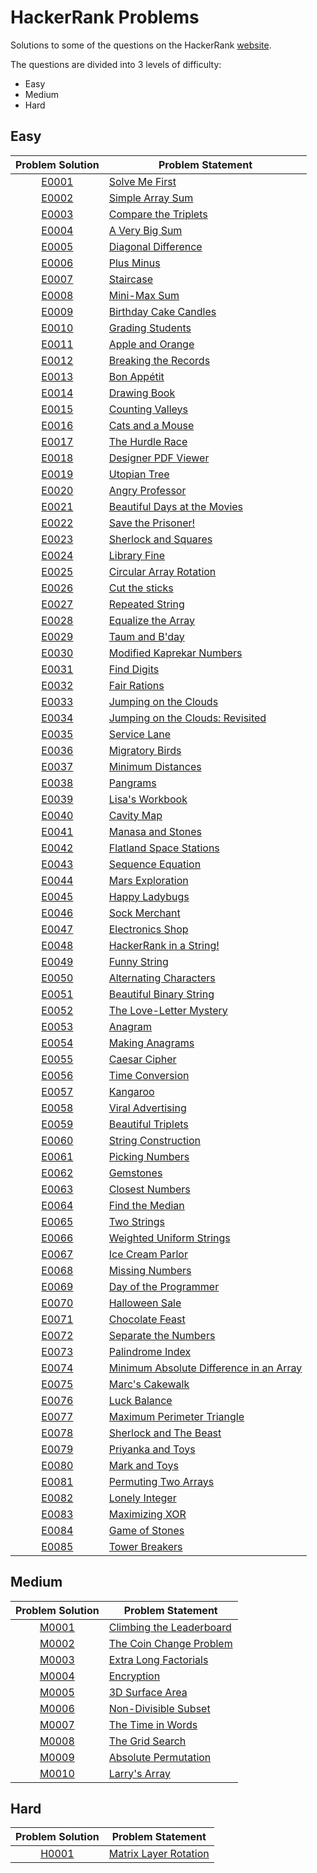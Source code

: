 # HackerRank Problems
Solutions to some of the questions on the HackerRank [website](https://www.hackerrank.com "HackerRank").

The questions are divided into 3 levels of difficulty:
* Easy
* Medium
* Hard

## Easy

|Problem Solution|Problem Statement|
|:--------------:|-----------------|
|[E0001]|[Solve Me First]|
|[E0002]|[Simple Array Sum]|
|[E0003]|[Compare the Triplets]|
|[E0004]|[A Very Big Sum]|
|[E0005]|[Diagonal Difference]|
|[E0006]|[Plus Minus]|
|[E0007]|[Staircase]|
|[E0008]|[Mini-Max Sum]|
|[E0009]|[Birthday Cake Candles]|
|[E0010]|[Grading Students]|
|[E0011]|[Apple and Orange]|
|[E0012]|[Breaking the Records]|
|[E0013]|[Bon Appétit]|
|[E0014]|[Drawing Book]|
|[E0015]|[Counting Valleys]|
|[E0016]|[Cats and a Mouse]|
|[E0017]|[The Hurdle Race]|
|[E0018]|[Designer PDF Viewer]|
|[E0019]|[Utopian Tree]|
|[E0020]|[Angry Professor]|
|[E0021]|[Beautiful Days at the Movies]|
|[E0022]|[Save the Prisoner!]|
|[E0023]|[Sherlock and Squares]|
|[E0024]|[Library Fine]|
|[E0025]|[Circular Array Rotation]|
|[E0026]|[Cut the sticks]|
|[E0027]|[Repeated String]|
|[E0028]|[Equalize the Array]|
|[E0029]|[Taum and B'day]|
|[E0030]|[Modified Kaprekar Numbers]|
|[E0031]|[Find Digits]|
|[E0032]|[Fair Rations]|
|[E0033]|[Jumping on the Clouds]|
|[E0034]|[Jumping on the Clouds: Revisited]|
|[E0035]|[Service Lane]|
|[E0036]|[Migratory Birds]|
|[E0037]|[Minimum Distances]|
|[E0038]|[Pangrams]|
|[E0039]|[Lisa's Workbook]|
|[E0040]|[Cavity Map]|
|[E0041]|[Manasa and Stones]|
|[E0042]|[Flatland Space Stations]|
|[E0043]|[Sequence Equation]|
|[E0044]|[Mars Exploration]|
|[E0045]|[Happy Ladybugs]|
|[E0046]|[Sock Merchant]|
|[E0047]|[Electronics Shop]|
|[E0048]|[HackerRank in a String!]|
|[E0049]|[Funny String]|
|[E0050]|[Alternating Characters]|
|[E0051]|[Beautiful Binary String]|
|[E0052]|[The Love-Letter Mystery]|
|[E0053]|[Anagram]|
|[E0054]|[Making Anagrams]|
|[E0055]|[Caesar Cipher]|
|[E0056]|[Time Conversion]|
|[E0057]|[Kangaroo]|
|[E0058]|[Viral Advertising]|
|[E0059]|[Beautiful Triplets]|
|[E0060]|[String Construction]|
|[E0061]|[Picking Numbers]|
|[E0062]|[Gemstones]|
|[E0063]|[Closest Numbers]|
|[E0064]|[Find the Median]|
|[E0065]|[Two Strings]|
|[E0066]|[Weighted Uniform Strings]|
|[E0067]|[Ice Cream Parlor]|
|[E0068]|[Missing Numbers]|
|[E0069]|[Day of the Programmer]|
|[E0070]|[Halloween Sale]|
|[E0071]|[Chocolate Feast]|
|[E0072]|[Separate the Numbers]|
|[E0073]|[Palindrome Index]|
|[E0074]|[Minimum Absolute Difference in an Array]|
|[E0075]|[Marc's Cakewalk]|
|[E0076]|[Luck Balance]|
|[E0077]|[Maximum Perimeter Triangle]|
|[E0078]|[Sherlock and The Beast]|
|[E0079]|[Priyanka and Toys]|
|[E0080]|[Mark and Toys]|
|[E0081]|[Permuting Two Arrays]|
|[E0082]|[Lonely Integer]|
|[E0083]|[Maximizing XOR]|
|[E0084]|[Game of Stones]|
|[E0085]|[Tower Breakers]|

## Medium

|Problem Solution|Problem Statement|
|:--------------:|-----------------|
|[M0001]|[Climbing the Leaderboard]|
|[M0002]|[The Coin Change Problem]|
|[M0003]|[Extra Long Factorials]|
|[M0004]|[Encryption]|
|[M0005]|[3D Surface Area]|
|[M0006]|[Non-Divisible Subset]|
|[M0007]|[The Time in Words]|
|[M0008]|[The Grid Search]|
|[M0009]|[Absolute Permutation]|
|[M0010]|[Larry's Array]|

## Hard

|Problem Solution|Problem Statement|
|:--------------:|-----------------|
|[H0001]|[Matrix Layer Rotation]|

[//]: # (Easy)

[E0001]: https://github.com/Mohammed-Shoaib/Coding-Problems/blob/master/HackerRank%20Problems/Easy/E0001.cpp
[Solve Me First]: https://www.hackerrank.com/challenges/solve-me-first/problem

[E0002]: https://github.com/Mohammed-Shoaib/Coding-Problems/blob/master/HackerRank%20Problems/Easy/E0002.cpp
[Simple Array Sum]: https://www.hackerrank.com/challenges/simple-array-sum/problem

[E0003]: https://github.com/Mohammed-Shoaib/Coding-Problems/blob/master/HackerRank%20Problems/Easy/E0003.cpp
[Compare the Triplets]: https://www.hackerrank.com/challenges/compare-the-triplets/problem

[E0004]: https://github.com/Mohammed-Shoaib/Coding-Problems/blob/master/HackerRank%20Problems/Easy/E0004.cpp
[A Very Big Sum]: https://www.hackerrank.com/challenges/a-very-big-sum/problem

[E0005]: https://github.com/Mohammed-Shoaib/Coding-Problems/blob/master/HackerRank%20Problems/Easy/E0005.cpp
[Diagonal Difference]: https://www.hackerrank.com/challenges/diagonal-difference/problem

[E0006]: https://github.com/Mohammed-Shoaib/Coding-Problems/blob/master/HackerRank%20Problems/Easy/E0006.cpp
[Plus Minus]: https://www.hackerrank.com/challenges/plus-minus/problem

[E0007]: https://github.com/Mohammed-Shoaib/Coding-Problems/blob/master/HackerRank%20Problems/Easy/E0007.cpp
[Staircase]: https://www.hackerrank.com/challenges/staircase/problem

[E0008]: https://github.com/Mohammed-Shoaib/Coding-Problems/blob/master/HackerRank%20Problems/Easy/E0008.cpp
[Mini-Max Sum]: https://www.hackerrank.com/challenges/mini-max-sum/problem

[E0009]: https://github.com/Mohammed-Shoaib/Coding-Problems/blob/master/HackerRank%20Problems/Easy/E0009.cpp
[Birthday Cake Candles]: https://www.hackerrank.com/challenges/birthday-cake-candles/problem

[E0010]: https://github.com/Mohammed-Shoaib/Coding-Problems/blob/master/HackerRank%20Problems/Easy/E0010.cpp
[Grading Students]: https://www.hackerrank.com/challenges/grading/problem

[E0011]: https://github.com/Mohammed-Shoaib/Coding-Problems/blob/master/HackerRank%20Problems/Easy/E0011.cpp
[Apple and Orange]: https://www.hackerrank.com/challenges/apple-and-orange/problem

[E0012]: https://github.com/Mohammed-Shoaib/Coding-Problems/blob/master/HackerRank%20Problems/Easy/E0012.cpp
[Breaking the Records]: https://www.hackerrank.com/challenges/breaking-best-and-worst-records/problem

[E0013]: https://github.com/Mohammed-Shoaib/Coding-Problems/blob/master/HackerRank%20Problems/Easy/E0013.cpp
[Bon Appétit]: https://www.hackerrank.com/challenges/bon-appetit/problem

[E0014]: https://github.com/Mohammed-Shoaib/Coding-Problems/blob/master/HackerRank%20Problems/Easy/E0014.cpp
[Drawing Book]: https://www.hackerrank.com/challenges/drawing-book/problem

[E0015]: https://github.com/Mohammed-Shoaib/Coding-Problems/blob/master/HackerRank%20Problems/Easy/E0015.cpp
[Counting Valleys]: https://www.hackerrank.com/challenges/counting-valleys/problem

[E0016]: https://github.com/Mohammed-Shoaib/Coding-Problems/blob/master/HackerRank%20Problems/Easy/E0016.cpp
[Cats and a Mouse]: https://www.hackerrank.com/challenges/cats-and-a-mouse/problem

[E0017]: https://github.com/Mohammed-Shoaib/Coding-Problems/blob/master/HackerRank%20Problems/Easy/E0017.cpp
[The Hurdle Race]: https://www.hackerrank.com/challenges/the-hurdle-race/problem

[E0018]: https://github.com/Mohammed-Shoaib/Coding-Problems/blob/master/HackerRank%20Problems/Easy/E0018.cpp
[Designer PDF Viewer]: https://www.hackerrank.com/challenges/designer-pdf-viewer/problem

[E0019]: https://github.com/Mohammed-Shoaib/Coding-Problems/blob/master/HackerRank%20Problems/Easy/E0019.cpp
[Utopian Tree]: https://www.hackerrank.com/challenges/utopian-tree/problem

[E0020]: https://github.com/Mohammed-Shoaib/Coding-Problems/blob/master/HackerRank%20Problems/Easy/E0020.cpp
[Angry Professor]: https://www.hackerrank.com/challenges/angry-professor/problem

[E0021]: https://www.hackerrank.com/challenges/beautiful-days-at-the-movies/problem
[Beautiful Days at the Movies]: https://www.hackerrank.com/challenges/beautiful-days-at-the-movies/problem

[E0022]: https://github.com/Mohammed-Shoaib/Coding-Problems/blob/master/HackerRank%20Problems/Easy/E0022.cpp
[Save the Prisoner!]: https://www.hackerrank.com/challenges/save-the-prisoner/problem

[E0023]: https://github.com/Mohammed-Shoaib/Coding-Problems/blob/master/HackerRank%20Problems/Easy/E0023.cpp
[Sherlock and Squares]: https://www.hackerrank.com/challenges/sherlock-and-squares/problem

[E0024]: https://github.com/Mohammed-Shoaib/Coding-Problems/blob/master/HackerRank%20Problems/Easy/E0024.cpp
[Library Fine]: https://www.hackerrank.com/challenges/library-fine/problem

[E0025]: https://github.com/Mohammed-Shoaib/Coding-Problems/blob/master/HackerRank%20Problems/Easy/E0025.cpp
[Circular Array Rotation]: https://www.hackerrank.com/challenges/circular-array-rotation/problem

[E0026]: https://github.com/Mohammed-Shoaib/Coding-Problems/blob/master/HackerRank%20Problems/Easy/E0026.cpp
[Cut the sticks]: https://www.hackerrank.com/challenges/cut-the-sticks/problem

[E0027]: https://github.com/Mohammed-Shoaib/Coding-Problems/blob/master/HackerRank%20Problems/Easy/E0027.cpp
[Repeated String]: https://www.hackerrank.com/challenges/repeated-string/problem

[E0028]: https://github.com/Mohammed-Shoaib/Coding-Problems/blob/master/HackerRank%20Problems/Easy/E0028.cpp
[Equalize the Array]: https://www.hackerrank.com/challenges/equality-in-a-array/problem

[E0029]: https://github.com/Mohammed-Shoaib/Coding-Problems/blob/master/HackerRank%20Problems/Easy/E0029.cpp
[Taum and B'day]: https://www.hackerrank.com/challenges/taum-and-bday/problem

[E0030]: https://github.com/Mohammed-Shoaib/Coding-Problems/blob/master/HackerRank%20Problems/Easy/E0030.cpp
[Modified Kaprekar Numbers]: https://www.hackerrank.com/challenges/kaprekar-numbers/problem

[E0031]: https://www.hackerrank.com/challenges/find-digits/problem
[Find Digits]: https://github.com/Mohammed-Shoaib/Coding-Problems/blob/master/HackerRank%20Problems/Easy/E0031.cpp

[E0032]: https://www.hackerrank.com/challenges/fair-rations/problem
[Fair Rations]: https://github.com/Mohammed-Shoaib/Coding-Problems/blob/master/HackerRank%20Problems/Easy/E0032.cpp

[E0033]: https://github.com/Mohammed-Shoaib/Coding-Problems/blob/master/HackerRank%20Problems/Easy/E0033.cpp
[Jumping on the Clouds]: https://www.hackerrank.com/challenges/jumping-on-the-clouds/problem

[E0034]: https://github.com/Mohammed-Shoaib/Coding-Problems/blob/master/HackerRank%20Problems/Easy/E0034.cpp
[Jumping on the Clouds: Revisited]: https://www.hackerrank.com/challenges/jumping-on-the-clouds-revisited/problem

[E0035]: https://github.com/Mohammed-Shoaib/Coding-Problems/blob/master/HackerRank%20Problems/Easy/E0035.cpp
[Service Lane]: https://www.hackerrank.com/challenges/service-lane/problem

[E0036]: https://github.com/Mohammed-Shoaib/Coding-Problems/blob/master/HackerRank%20Problems/Easy/E0036.cpp
[Migratory Birds]: https://www.hackerrank.com/challenges/migratory-birds/problem

[E0037]: https://github.com/Mohammed-Shoaib/Coding-Problems/blob/master/HackerRank%20Problems/Easy/E0037.cpp
[Minimum Distances]: https://www.hackerrank.com/challenges/minimum-distances/problem

[E0038]: https://github.com/Mohammed-Shoaib/Coding-Problems/blob/master/HackerRank%20Problems/Easy/E0038.cpp
[Pangrams]: https://www.hackerrank.com/challenges/pangrams/problem

[E0039]: https://github.com/Mohammed-Shoaib/Coding-Problems/blob/master/HackerRank%20Problems/Easy/E0039.cpp
[Lisa's Workbook]: https://www.hackerrank.com/challenges/lisa-workbook/problem

[E0040]: https://github.com/Mohammed-Shoaib/Coding-Problems/blob/master/HackerRank%20Problems/Easy/E0040.cpp
[Cavity Map]: https://www.hackerrank.com/challenges/cavity-map/problem

[E0041]: https://github.com/Mohammed-Shoaib/Coding-Problems/blob/master/HackerRank%20Problems/Easy/E0041.cpp
[Manasa and Stones]: https://www.hackerrank.com/challenges/manasa-and-stones/problem

[E0042]: https://github.com/Mohammed-Shoaib/Coding-Problems/blob/master/HackerRank%20Problems/Easy/E0042.cpp
[Flatland Space Stations]: https://www.hackerrank.com/challenges/flatland-space-stations/problem

[E0043]: https://github.com/Mohammed-Shoaib/Coding-Problems/blob/master/HackerRank%20Problems/Easy/E0043.cpp
[Sequence Equation]: https://www.hackerrank.com/challenges/permutation-equation/problem

[E0044]: https://github.com/Mohammed-Shoaib/Coding-Problems/blob/master/HackerRank%20Problems/Easy/E0044.cpp
[Mars Exploration]: https://www.hackerrank.com/challenges/mars-exploration/problem

[E0045]: https://github.com/Mohammed-Shoaib/Coding-Problems/blob/master/HackerRank%20Problems/Easy/E0045.cpp
[Happy Ladybugs]: https://www.hackerrank.com/challenges/happy-ladybugs/problem

[E0046]: https://github.com/Mohammed-Shoaib/Coding-Problems/blob/master/HackerRank%20Problems/Easy/E0046.cpp
[Sock Merchant]: https://www.hackerrank.com/challenges/sock-merchant/problem

[E0047]: https://github.com/Mohammed-Shoaib/Coding-Problems/blob/master/HackerRank%20Problems/Easy/E0047.cpp
[Electronics Shop]: https://www.hackerrank.com/challenges/electronics-shop/problem

[E0048]: https://github.com/Mohammed-Shoaib/Coding-Problems/blob/master/HackerRank%20Problems/Easy/E0048.cpp
[HackerRank in a String!]: https://www.hackerrank.com/challenges/hackerrank-in-a-string/problem

[E0049]: https://github.com/Mohammed-Shoaib/Coding-Problems/blob/master/HackerRank%20Problems/Easy/E0049.cpp
[Funny String]: https://www.hackerrank.com/challenges/funny-string/problem

[E0050]: https://github.com/Mohammed-Shoaib/Coding-Problems/blob/master/HackerRank%20Problems/Easy/E0050.cpp
[Alternating Characters]: https://www.hackerrank.com/challenges/alternating-characters/problem

[E0051]: https://github.com/Mohammed-Shoaib/Coding-Problems/blob/master/HackerRank%20Problems/Easy/E0051.cpp
[Beautiful Binary String]: https://www.hackerrank.com/challenges/beautiful-binary-string/problem

[E0052]: https://github.com/Mohammed-Shoaib/Coding-Problems/blob/master/HackerRank%20Problems/Easy/E0052.cpp
[The Love-Letter Mystery]: https://www.hackerrank.com/challenges/the-love-letter-mystery/problem

[E0053]: https://github.com/Mohammed-Shoaib/Coding-Problems/blob/master/HackerRank%20Problems/Easy/E0053.cpp
[Anagram]: https://www.hackerrank.com/challenges/anagram/problem

[E0054]: https://github.com/Mohammed-Shoaib/Coding-Problems/blob/master/HackerRank%20Problems/Easy/E0054.cpp
[Making Anagrams]: https://www.hackerrank.com/challenges/making-anagrams/problem

[E0055]: https://github.com/Mohammed-Shoaib/Coding-Problems/blob/master/HackerRank%20Problems/Easy/E0055.cpp
[Caesar Cipher]: https://www.hackerrank.com/challenges/caesar-cipher-1/problem

[E0056]: https://github.com/Mohammed-Shoaib/Coding-Problems/blob/master/HackerRank%20Problems/Easy/E0056.cpp
[Time Conversion]: https://www.hackerrank.com/challenges/time-conversion/problem

[E0057]: https://github.com/Mohammed-Shoaib/Coding-Problems/blob/master/HackerRank%20Problems/Easy/E0057.cpp
[Kangaroo]: https://www.hackerrank.com/challenges/kangaroo/problem

[E0058]: https://github.com/Mohammed-Shoaib/Coding-Problems/blob/master/HackerRank%20Problems/Easy/E0058.cpp
[Viral Advertising]: https://www.hackerrank.com/challenges/strange-advertising/problem

[E0059]: https://github.com/Mohammed-Shoaib/Coding-Problems/blob/master/HackerRank%20Problems/Easy/E0059.cpp
[Beautiful Triplets]: https://www.hackerrank.com/challenges/beautiful-triplets/problem

[E0060]: https://github.com/Mohammed-Shoaib/Coding-Problems/blob/master/HackerRank%20Problems/Easy/E0060.cpp
[String Construction]: https://www.hackerrank.com/challenges/string-construction/problem

[E0061]: https://github.com/Mohammed-Shoaib/Coding-Problems/blob/master/HackerRank%20Problems/Easy/E0061.cpp
[Picking Numbers]: https://www.hackerrank.com/challenges/picking-numbers/problem

[E0062]: https://github.com/Mohammed-Shoaib/Coding-Problems/blob/master/HackerRank%20Problems/Easy/E0062.cpp
[Gemstones]: https://www.hackerrank.com/challenges/gem-stones/problem

[E0063]: https://github.com/Mohammed-Shoaib/Coding-Problems/blob/master/HackerRank%20Problems/Easy/E0063.cpp
[Closest Numbers]: https://www.hackerrank.com/challenges/closest-numbers/problem

[E0064]: https://github.com/Mohammed-Shoaib/Coding-Problems/blob/master/HackerRank%20Problems/Easy/E0064.cpp
[Find the Median]: https://www.hackerrank.com/challenges/find-the-median/problem

[E0065]: https://github.com/Mohammed-Shoaib/Coding-Problems/blob/master/HackerRank%20Problems/Easy/E0065.cpp
[Two Strings]: https://www.hackerrank.com/challenges/two-strings/problem

[E0066]: https://github.com/Mohammed-Shoaib/Coding-Problems/blob/master/HackerRank%20Problems/Easy/E0066.cpp
[Weighted Uniform Strings]: https://www.hackerrank.com/challenges/weighted-uniform-string/problem

[E0067]: https://github.com/Mohammed-Shoaib/Coding-Problems/blob/master/HackerRank%20Problems/Easy/E0067.cpp
[Ice Cream Parlor]: https://www.hackerrank.com/challenges/icecream-parlor/problem

[E0068]: https://github.com/Mohammed-Shoaib/Coding-Problems/blob/master/HackerRank%20Problems/Easy/E0068.cpp
[Missing Numbers]: https://www.hackerrank.com/challenges/missing-numbers/problem

[E0069]: https://github.com/Mohammed-Shoaib/Coding-Problems/blob/master/HackerRank%20Problems/Easy/E0069.cpp
[Day of the Programmer]: https://www.hackerrank.com/challenges/day-of-the-programmer/problem

[E0070]: https://github.com/Mohammed-Shoaib/Coding-Problems/blob/master/HackerRank%20Problems/Easy/E0070.cpp
[Halloween Sale]: https://www.hackerrank.com/challenges/halloween-sale/problem

[E0071]: https://github.com/Mohammed-Shoaib/Coding-Problems/blob/master/HackerRank%20Problems/Easy/E0071.cpp
[Chocolate Feast]: https://www.hackerrank.com/challenges/chocolate-feast/problem

[E0072]: https://github.com/Mohammed-Shoaib/Coding-Problems/blob/master/HackerRank%20Problems/Easy/E0072.cpp
[Separate the Numbers]: https://www.hackerrank.com/challenges/separate-the-numbers/problem

[E0073]: https://github.com/Mohammed-Shoaib/Coding-Problems/blob/master/HackerRank%20Problems/Easy/E0073.cpp
[Palindrome Index]: https://www.hackerrank.com/challenges/palindrome-index/problem

[E0074]: https://github.com/Mohammed-Shoaib/Coding-Problems/blob/master/HackerRank%20Problems/Easy/E0074.cpp
[Minimum Absolute Difference in an Array]: https://www.hackerrank.com/challenges/minimum-absolute-difference-in-an-array/problem

[E0075]: https://github.com/Mohammed-Shoaib/Coding-Problems/blob/master/HackerRank%20Problems/Easy/E0075.cpp
[Marc's Cakewalk]: https://www.hackerrank.com/challenges/marcs-cakewalk/problem

[E0076]: https://github.com/Mohammed-Shoaib/Coding-Problems/blob/master/HackerRank%20Problems/Easy/E0076.cpp
[Luck Balance]: https://www.hackerrank.com/challenges/luck-balance/problem

[E0077]: https://github.com/Mohammed-Shoaib/Coding-Problems/blob/master/HackerRank%20Problems/Easy/E0077.cpp
[Maximum Perimeter Triangle]: https://www.hackerrank.com/challenges/maximum-perimeter-triangle/problem

[E0078]: https://github.com/Mohammed-Shoaib/Coding-Problems/blob/master/HackerRank%20Problems/Easy/E0078.cpp
[Sherlock and The Beast]: https://www.hackerrank.com/challenges/sherlock-and-the-beast/problem

[E0079]: https://github.com/Mohammed-Shoaib/Coding-Problems/blob/master/HackerRank%20Problems/Easy/E0079.cpp
[Priyanka and Toys]: https://www.hackerrank.com/challenges/priyanka-and-toys/problem

[E0080]: https://github.com/Mohammed-Shoaib/Coding-Problems/blob/master/HackerRank%20Problems/Easy/E0080.cpp
[Mark and Toys]: https://www.hackerrank.com/challenges/mark-and-toys/problem

[E0081]: https://github.com/Mohammed-Shoaib/Coding-Problems/blob/master/HackerRank%20Problems/Easy/E0081.cpp
[Permuting Two Arrays]: https://www.hackerrank.com/challenges/two-arrays/problem

[E0082]: https://github.com/Mohammed-Shoaib/Coding-Problems/blob/master/HackerRank%20Problems/Easy/E0082.cpp
[Lonely Integer]: https://www.hackerrank.com/challenges/lonely-integer/problem

[E0083]: https://github.com/Mohammed-Shoaib/Coding-Problems/blob/master/HackerRank%20Problems/Easy/E0083.cpp
[Maximizing XOR]: https://www.hackerrank.com/challenges/maximizing-xor/problem

[E0084]: https://github.com/Mohammed-Shoaib/Coding-Problems/blob/master/HackerRank%20Problems/Easy/E0084.cpp
[Game of Stones]: https://www.hackerrank.com/challenges/game-of-stones-1/problem

[E0085]: https://github.com/Mohammed-Shoaib/Coding-Problems/blob/master/HackerRank%20Problems/Easy/E0085.cpp
[Tower Breakers]: https://www.hackerrank.com/challenges/tower-breakers-1/problem

[//]: # (Medium)

[M0001]: https://github.com/Mohammed-Shoaib/Coding-Problems/blob/master/HackerRank%20Problems/Medium/M0001.cpp
[Climbing the Leaderboard]: https://www.hackerrank.com/challenges/climbing-the-leaderboard/problem

[M0002]: https://github.com/Mohammed-Shoaib/Coding-Problems/blob/master/HackerRank%20Problems/Medium/M0002.cpp
[The Coin Change Problem]: https://www.hackerrank.com/challenges/coin-change/problem

[M0003]: https://github.com/Mohammed-Shoaib/Coding-Problems/blob/master/HackerRank%20Problems/Medium/M0003.cpp
[Extra Long Factorials]: https://www.hackerrank.com/challenges/extra-long-factorials/problem

[M0004]: https://github.com/Mohammed-Shoaib/Coding-Problems/blob/master/HackerRank%20Problems/Medium/M0004.cpp
[Encryption]: https://www.hackerrank.com/challenges/encryption/problem

[M0005]: https://github.com/Mohammed-Shoaib/Coding-Problems/blob/master/HackerRank%20Problems/Medium/M0005.cpp
[3D Surface Area]: https://www.hackerrank.com/challenges/3d-surface-area/problem

[M0006]: https://github.com/Mohammed-Shoaib/Coding-Problems/blob/master/HackerRank%20Problems/Medium/M0006.cpp
[Non-Divisible Subset]: https://www.hackerrank.com/challenges/non-divisible-subset/problem

[M0007]: https://github.com/Mohammed-Shoaib/Coding-Problems/blob/master/HackerRank%20Problems/Medium/M0007.cpp
[The Time in Words]: https://www.hackerrank.com/challenges/the-time-in-words/problem

[M0008]: https://github.com/Mohammed-Shoaib/Coding-Problems/blob/master/HackerRank%20Problems/Medium/M0008.cpp
[The Grid Search]: https://www.hackerrank.com/challenges/the-grid-search/problem

[M0009]: https://github.com/Mohammed-Shoaib/Coding-Problems/blob/master/HackerRank%20Problems/Medium/M0009.cpp
[Absolute Permutation]: https://www.hackerrank.com/challenges/absolute-permutation/problem

[M0010]: https://github.com/Mohammed-Shoaib/Coding-Problems/blob/master/HackerRank%20Problems/Medium/M0010.cpp
[Larry's Array]: https://www.hackerrank.com/challenges/larrys-array/problem

[//]: # (Hard)

[H0001]: https://github.com/Mohammed-Shoaib/Coding-Problems/blob/master/HackerRank%20Problems/Hard/H0001.cpp
[Matrix Layer Rotation]: https://www.hackerrank.com/challenges/matrix-rotation-algo/problem
